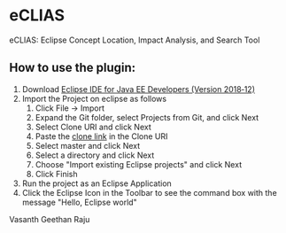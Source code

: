 # eCLIAS
eCLIAS: Eclipse Concept Location, Impact Analysis, and Search Tool

## How to use the plugin: 
1. Download [Eclipse IDE for Java EE Developers (Version 2018‑12)](https://www.eclipse.org/downloads/packages/release/photon/r/eclipse-ide-java-ee-developers)
1. Import the Project on eclipse as follows
	1. Click File -> Import
	1. Expand the Git folder, select Projects from Git, and click Next
	1. Select Clone URI and click Next
	1. Paste the [clone link](https://github.com/BoiseState/eCLIAS.git) in the Clone URI 
	1. Select master and click Next
	1. Select a directory and click Next
	1. Choose "Import existing Eclipse projects" and click Next
	1. Click Finish
1. Run the project as an Eclipse Application  
1. Click the Eclipse Icon in the Toolbar to see the command box with the message "Hello, Eclipse world"
	


Vasanth Geethan Raju
